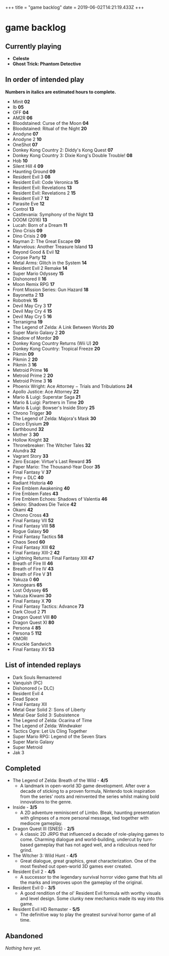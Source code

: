 +++
title = "game backlog"
date = 2019-06-02T14:21:19.433Z
+++
# game backlog

## Currently playing 

* **Celeste**
* **Ghost Trick: Phantom Detective**

## In order of intended play

**Numbers in italics are estimated hours to complete.**

* Minit **02**
* Ib **05**
* OFF **04**
* AM2R **06**
* Bloodstained: Curse of the Moon **04**
* Bloodstained: Ritual of the Night **20**
* Anodyne **07**
* Anodyne 2 **10**
* OneShot **07**
* Donkey Kong Country 2: Diddy's Kong Quest  **07**
* Donkey Kong Country 3: Dixie Kong's Double Trouble! **08**
* Hob **10**
* Silent Hill 4 **09**
* Haunting Ground **09**
* Resident Evil 3 **08**
* Resident Evil: Code Veronica **15**
* Resident Evil: Revelations **13**
* Resident Evil: Revelations 2 **15**
* Resident Evil 7 **12**
* Parasite Eve **12**
* Control **13**
* Castlevania: Symphony of the Night **13**
* DOOM (2016) **13**
* Lucah: Born of a Dream **11**
* Dino Crisis **09**
* Dino Crisis 2 **09**
* Rayman 2: The Great Escape **09**
* Marvelous: Another Treasure Island **13**
* Beyond Good & Evil **12**
* Corpse Party **12**
* Metal Arms: Glitch in the System **14**
* Resident Evil 2 Remake **14**
* Super Mario Odyssey **15**
* Dishonored II **16**
* Moon Remix RPG **17**
* Front Mission Series: Gun Hazard **18**
* Bayonetta 2 **13**
* Robotrek **15**
* Devil May Cry 3 **17**
* Devil May Cry 4 **15**
* Devil May Cry 5 **16**
* Terranigma **19**
* The Legend of Zelda: A Link Between Worlds **20**
* Super Mario Galaxy 2 **20**
* Shadow of Mordor **20**
* Donkey Kong Country Returns (Wii U) **20**
* Donkey Kong Country: Tropical Freeze **20**
* Pikmin **09**
* Pikmin 2 **20**
* Pikmin 3 **16**
* Metroid Prime **16**
* Metroid Prime 2 **20**
* Metroid Prime 3 **16**
* Phoenix Wright: Ace Attorney − Trials and Tribulations **24**
* Apollo Justice: Ace Attorney **22**
* Mario & Luigi: Superstar Saga **21**
* Mario & Luigi: Partners in Time **20**
* Mario & Luigi: Bowser's Inside Story **25**
* Chrono Trigger **30**
* The Legend of Zelda: Majora's Mask **30**
* Disco Elysium **29**
* Earthbound **32**
* Mother 3 **30**
* Hollow Knight **32**
* Thronebreaker: The Witcher Tales **32**
* Alundra **32**
* Vagrant Story **33**
* Zero Escape: Virtue's Last Reward **35**
* Paper Mario: The Thousand-Year Door **35**
* Final Fantasy V **37**
* Prey + DLC **40**
* Radiant Historia **40**
* Fire Emblem Awakening **40**
* Fire Emblem Fates **43**
* Fire Emblem Echoes: Shadows of Valentia **46**
* Sekiro: Shadows Die Twice **42**
* Okami **42**
* Chrono Cross **43**
* Final Fantasy VII **52**
* Final Fantasy VIII **58**
* Rogue Galaxy **50**
* Final Fantasy Tactics **58**
* Chaos Seed **60**
* Final Fantasy XIII **62**
* Final Fantasy XIII-2 **42**
* Lightning Returns: Final Fantasy XIII **47**
* Breath of Fire III **46**
* Breath of Fire IV **43**
* Breath of Fire V **31**
* Yakuza 0 **60**
* Xenogears **65**
* Lost Odyssey **65**
* Yakuza Kiwami **30**
* Final Fantasy X **70**
* Final Fantasy Tactics: Advance **73**
* Dark Cloud 2 **71**
* Dragon Quest VIII **80**
* Dragon Quest XI **80**
* Persona 4 **85**
* Persona 5 **112**
* OMORI
* Knuckle Sandwich
* Final Fantasy XV **53**

## List of intended replays

* Dark Souls Remastered
* Vanquish (PC)
* Dishonored (+ DLC)
* Resident Evil 4
* Dead Space
* Final Fantasy XII
* Metal Gear Solid 2: Sons of Liberty
* Metal Gear Solid 3: Subsistence
* The Legend of Zelda: Ocarina of Time
* The Legend of Zelda: Windwaker
* Tactics Ogre: Let Us Cling Together
* Super Mario RPG: Legend of the Seven Stars
* Super Mario Galaxy
* Super Metroid
* Jak 3

## Completed

* The Legend of Zelda: Breath of the Wild - **4/5**
  * A landmark in open-world 3D game development. After over a decade of sticking to a proven formula, Nintendo took inspiration from the series' roots and reinvented the series whilst making bold innovations to the genre.
* Inside - **3/5**
  * A 2D adventure reminiscent of Limbo. Bleak, haunting presentation with glimpses of a more personal message, tied together with mediocre gameplay.
* Dragon Quest III (SNES) - **2/5**
  * A classic 2D JRPG that influenced a decade of role-playing games to come. Charming dialogue and world-building, undercut by turn-based gameplay that has not aged well, and a ridiculous need for grind.
* The Witcher 3: Wild Hunt - **4/5**
  * Great dialogue, great graphics, great characterization. One of the most fleshed out open-world 3D games ever created.
* Resident Evil 2 - **4/5**
  * A successor to the legendary survival horror video game that hits all the marks and improves upon the gameplay of the original.
* Resident Evil 0 - **3/5**
  * A good rendition of the ol' Resident Evil formula with worthy visuals and level design. Some clunky new mechanics made its way into this game.
* Resident Evil HD Remaster - **5/5**
  * The definitive way to play the greatest survival horror game of all time.

## Abandoned

*Nothing here yet.*
